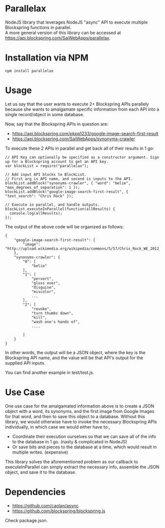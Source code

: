 # Parallelax
NodeJS library that leverages NodeJS "async" API to execute multiple Blockspring functions in parallel.<br>
A more general version of this library can be accessed at https://api.blockspring.com/SaiWebApps/parallelax.

# Installation via NPM
```
npm install parallelax
```

# Usage
Let us say that the user wants to execute 2+ Blockspring APIs parallely because she wants to amalgamate specific
information from each API into a single record/object in some database.<br>

Now, say that the Blockspring APIs in question are:
* https://api.blockspring.com/pkpp1233/google-image-search-first-result
* https://api.blockspring.com/SaiWebApps/synonyms-crawler

To execute these 2 APIs in parallel and get back all of their results in 1 go:
```
// API Key can optionally be specified as a constructor argument. Sign up for a Blockspring account to get an API key.
var blockList = require("parallelax");

// Add input API blocks to BlockList.
// First arg is API name, and second is inputs to the API.
blockList.addBlock("synonyms-crawler", { "word": "belie", "max_degrees_of_separation": 1 });
blockList.addBlock("google-image-search-first-result", { "text_search": "Chris Rock" });

// Execute in parallel, and handle outputs.
blockList.executeInParallel(function(allResults) {
  console.log(allResults);
});
```

The output of the above code will be organized as follows:
```
{
    "google-image-search-first-result": {
        "image": "http://upload.wikimedia.org/wikipedia/commons/5/57/Chris_Rock_WE_2012_Shankbone.JPG"
    },
    "synonyms-crawler": {
        "0": [
            "belie"
        ],
        "1": [
            "pervert",
            "gloss over",
            "disguise",
            "miscolor",
            ...
        ],
        "2": [
            "revoke",
            "turn thumbs down",
            "kill",
            "wash one's hands of",
            ....

        ]
    }
}
```

In other words, the output will be a JSON object, where the key is the Blockspring API name, and the value will be that API's output
for the supplied API inputs.

You can find another example in test/test.js.

# Use Case
One use case for the amalgamated information above is to create a JSON object with a word, its synonyms, and the first image from Google
Images for that word, and then to save this object to a database. Without this library, we would otherwise have to invoke
the necessary Blockspring APIs individually, in which case we would either have to:,

* Coordinate their execution ourselves so that we can save all of the info to the database in 1 go. (nasty & complicated in NodeJS)
* Or save bits and pieces to the database at a time, which would result in multiple writes. (expensive)

This library solves the aforementioned problem as our callback to executeInParallel can simply extract the necessary info, assemble
the JSON object, and save it to the database.

# Dependencies
* https://github.com/caolan/async
* https://github.com/blockspring/blockspring.js

Check package.json.
